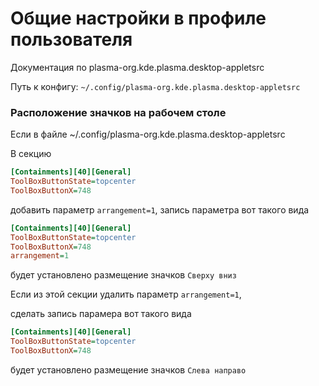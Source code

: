 # Общие настройки в профиле пользователя

Документация по plasma-org.kde.plasma.desktop-appletsrc

Путь к конфигу: `~/.config/plasma-org.kde.plasma.desktop-appletsrc`

### Расположение значков на рабочем столе

Если в файле ~/.config/plasma-org.kde.plasma.desktop-appletsrc

В секцию

```ini
[Containments][40][General]
ToolBoxButtonState=topcenter
ToolBoxButtonX=748
```

добавить параметр `arrangement=1`, запись параметра вот такого вида

```ini
[Containments][40][General]
ToolBoxButtonState=topcenter
ToolBoxButtonX=748
arrangement=1
```

будет установлено размещение значков `Сверху вниз`

Если из этой секции удалить параметр `arrangement=1`,

сделать запись парамера вот такого вида


```ini
[Containments][40][General]
ToolBoxButtonState=topcenter
ToolBoxButtonX=748
```

будет установлено размещение значков `Слева направо`


